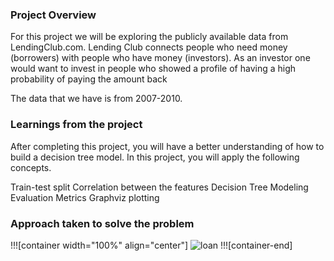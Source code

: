 ### Project Overview

 For this project we will be exploring the publicly available data from LendingClub.com. Lending Club connects people who need money (borrowers) with people who have money (investors). As an investor one would want to invest in people who showed a profile of having a high probability of paying the amount back

The data that we have is from 2007-2010.


### Learnings from the project

 After completing this project, you will have a better understanding of how to build a decision tree model. In this project, you will apply the following concepts.

Train-test split
Correlation between the features
Decision Tree Modeling
Evaluation Metrics
Graphviz plotting


### Approach taken to solve the problem

 !!![container width="100%" align="center"]
![loan](undefined/account/b16/6a1f0c95-2915-474c-917f-dc711cc8d89b/b-266/50c4236b-7731-4e57-9fb4-63401078e036/file.PNG)
!!![container-end]



